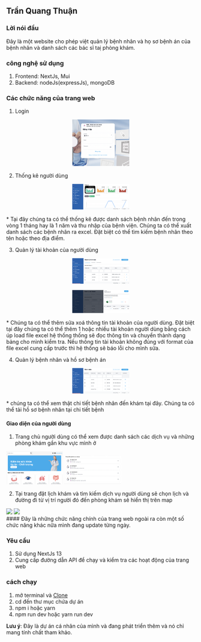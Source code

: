 ## Trần Quang Thuận
### Lời nói đầu
Đây là một website cho phép việt quản lý bệnh nhân và họ sơ bệnh án của bệnh nhân và danh sách các bác sĩ taị phòng khám.
### công nghệ sử dụng
1. Frontend: NextJs, Mui
2. Backend: nodeJs(expressJs), mongoDB
### Các chức năng của trang web
1. Login 
<p align="center">
  <img src="public/image1.png" width="30%" >
</p>

2. Thống kê người dùng
<p align="center">
  <img src="public/image2.png" width="30%" >
</p>
* Tại đây chúng ta có thể thống kê được danh sách bệnh nhân đến trong vòng 1 tháng hay là 1 năm và thu nhập của bệnh viện. Chúng ta có thể xuất danh sách các bệnh nhân ra excel. Đặt biệt có thể tìm kiếm bệnh nhân theo tên hoặc theo địa điểm.

3. Quản lý tài khoản của người dùng 
<div>
    <p align="center">
        <img src="public/image3.png" width="30%" >
    </p>
    <p align="center">
        <img src="public/image5.png" width="30%" >
    </p>
<div>
* Chúng ta có thể thêm sửa xoá thông tin tài khoản của người dùng. Đặt biệt tại đây chúng ta có thể thêm 1 hoặc nhiều tài khoản người dùng bằng cách úp load file excel hệ thống thống sẽ đọc thông tin và chuyển thành dạng bảng cho mình kiểm tra. Nếu thông tin tài khoản không đúng với format của file excel cung cấp trước thì hệ thống sẽ báo lỗi cho mình sửa.

4. Quản lý bệnh nhân và hồ sơ bệnh án
<p align="center">
  <img src="public/image6.png" width="30%" >
</p>
* chúng ta có thể xem thật chi tiết bệnh nhân đến khám tại đây. Chúng ta có thể tải hồ sơ bệnh nhân tại chi tiết bệnh 

#### Giao diện của người dùng
1. Trang chủ người dùng có thể xem được danh sách các dịch vụ và những phòng khám gần khu vực mình ở
<div display="flex">
    <img src="public/assets/patient1.png" width="30%"/>
    <img src="public/assets/patient2.png" width="30%"/>
</div>

2. Tại trang đặt lịch khám và tìm kiếm dịch vụ người dùng sẽ chọn lịch và đường đi từ vị trí người đó đến phòng khám sẽ hiển thị trên map
<div display="flex">
  <img src = "public/asset/patient3.png" width = "30%"/>
  <img src = "public/asset/patient4.png" width = "30%"/>
<div>
#### Đây là những chức năng chính của trang web ngoài ra còn một số chức năng khác nữa mình đang update từng ngày.

### Yêu cầu
1. Sử dụng NextJs 13
2. Cung cấp đường dẫn API để chạy và kiểm tra các hoạt động của trang web
### cách chạy
1. mở terminal và [Clone](git@github.com:tranquangthuan1211/manager_patient.git)
2. cd đến thư mục chứa dự án 
3. npm i hoặc yarn 
4. npm run dev hoặc yarn run dev

**Lưu ý**: Đây là dự án cá nhân của mình và đang phát triển thêm và nó chỉ mang tính chất tham khảo.